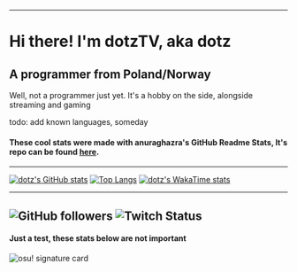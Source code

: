 ----------------------------------------------------------------------------

# Hi there! I'm dotzTV, aka dotz
## A programmer from Poland/Norway
Well, not a programmer just yet. It's a hobby on the side, alongside streaming and gaming

todo: add known languages, someday

#### These cool stats were made with anuraghazra's GitHub Readme Stats, It's repo can be found [here](https://github.com/anuraghazra/github-readme-stats).
----------------------------------------------------------------------------

[![dotz's GitHub stats](https://github-readme-stats.vercel.app/api?username=dotzTV&theme=midnight-purple&hide=prs,issues&count_private=true&show_icons=true&include_all_commits=true&rank_icon=percentile)](https://github.com/anuraghazra/github-readme-stats)
[![Top Langs](https://github-readme-stats.vercel.app/api/top-langs/?username=dotzTV&layout=donut&theme=midnight-purple)](https://github.com/anuraghazra/github-readme-stats)
[![dotz's WakaTime stats](https://github-readme-stats.vercel.app/api/wakatime?username=dotz&theme=midnight-purple)](https://github.com/anuraghazra/github-readme-stats)
 
---------------------------------------------------------------------------
![GitHub followers](https://img.shields.io/github/followers/dotztv?color=i&style=for-the-badge)
![Twitch Status](https://img.shields.io/twitch/status/tvdotz?style=for-the-badge)
---------------------------------------------------------------------------
#### Just a test, these stats below are not important
![osu! signature card](/skills?user=dotztv&mode=std&lang=en&round_avatar=true&animation=true&hue=255&ranking_display=cycle)
